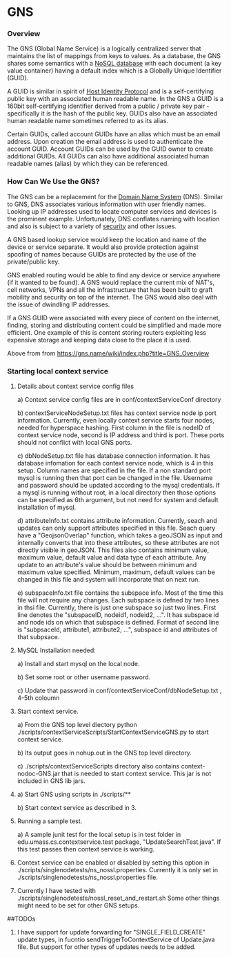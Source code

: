 # GNS
### Overview
The GNS (Global Name Service) is a logically centralized server that maintains the list of mappings from keys to
values.
As a database, the GNS shares some semantics with a [NoSQL database](http://en.wikipedia.org/wiki/NoSQL) with 
each document (a key value container) having a default index which is a Globally Unique Identifier (GUID).

A GUID is similar in spirit of [Host Identity Protocol](http://en.wikipedia.org/wiki/Host_Identity_Protocol) and
is a self-certifying public key with an associated human readable name.
In the GNS a GUID is a 160bit self-certifying identifier derived from a public / private key pair - specifically
it is the hash of the public key. 
GUIDs also have an associated human readable name sometimes referred to as its alias.

Certain GUIDs, called account GUIDs have an alias which must be an email address. Upon creation the 
email address is used to authenticate the account GUID.
Account GUIDs can be used by the GUID owner to create additional GUIDs. 
All GUIDs can also have additional associated human readable names (alias) by which they can be referenced.

### How Can We Use the GNS?

The GNS can be a replacement for the [Domain Name System](http://en.wikipedia.org/wiki/Domain_Name_System) (DNS). 
Similar to GNS, DNS associates various information with user friendly names. Looking up IP addresses
used to locate computer services and devices is the prominent example. Unfortunately, DNS conflates naming 
with location and also is subject to a variety of [security](http://en.wikipedia.org/wiki/Domain_Name_System#Security_issues) 
and other issues. 

A GNS based lookup service would keep the location and name of the device or service separate. 
It would also provide protection against spoofing of names because GUIDs are protected by the use of the private/public key.

GNS enabled routing would be able to find any device or service anywhere (if it wanted to be found). A GNS would replace the
current mix of NAT's, cell networks, VPNs and all the infrastructure that has 
been built to graft mobility and security on top of the internet. 
The GNS would also deal with the issue of dwindling IP addresses.

If a GNS GUID were associated with every piece of content on the internet, finding, storing and distributing content could be simplified and made more efficient. One example of this is content storing routers exploiting less expensive storage and keeping
data close to the place it is used.

Above from from https://gns.name/wiki/index.php?title=GNS_Overview


### Starting local context service

1. Details about context service config files

   a) Context service config files are in conf/contextServiceConf directory

   b) contextServiceNodeSetup.txt files has context service node ip port information. Currently, even locally context service starts four 
      nodes, needed for hyperspace hashing. First column in the file is nodeID of context service node, second is IP address and third is 
      port. These ports should not conflict with local GNS ports.

   c) dbNodeSetup.txt file has database connection information. It has database infomation for each context service node, which is 4 in this
      setup. Column names are specified in the file. If a non standard port mysql is running then that port can be changed in the file.
      Username and password should be updated according to the mysql credentials. If a mysql is running without root, in a local directory 
      then those options can be specified as 6th argument, but not need for system and default installation of mysql.

   d) attributeInfo.txt contains attribute information. Currently, seach and updates can only support attributes specified in this file. 
      Seach query have a "GeojsonOverlap" function, which takes a geoJSON as input and internally converts that into these attributes, so 
      these attributes are not directly visible in geoJSON. This files also contains minimum value, maximum value, default value and data 
      type of each attribute. Any update to an attribute's value should be between minimum and maximum value specified. Minimum, maximum, 
      default values can be changed in this file and system will incorporate that on next run.

   e) subspaceInfo.txt file contains the subspace info. Most of the time this file will not require any changes. Each subspace is defned by 
      two lines in thsi file. Currently, there is just one subspace so just two lines. First line denotes the "subspaceID, nodeid1, 
      nodeid2, ...". It has subspace id and node ids on which that subspace is defined. Format of second line is "subpsaceId, attribute1, 
      attribute2, ...", subspace id and attributes of that subpsace.

2. MySQL Installation needed:

   a) Install and start mysql on the local node.

   b) Set some root or other username password.

   c) Update that password in conf/contextServiceConf/dbNodeSetup.txt , 4-5th coloumn

3. Start context service.

   a) From the GNS top level diectory
      python ./scripts/contextServiceScripts/StartContextServiceGNS.py
      to start context service.

   b) Its output goes in nohup.out in the GNS top level directory.

   c) ./scripts/contextServiceScripts directory also contains context-nodoc-GNS.jar that is needed to start context service. This jar is not 
      included in GNS lib jars.

4. a) Start GNS using scripts in ./scripts/**

   b) Start context service as described in 3.
 
5. Running a sample test.

   a) A sample junit test for the local setup is in test folder in edu.umass.cs.contextservice.test package, "UpdateSearchTest.java". If this 
      test passes then context service is working.

6. Context service can be enabled or disabled by setting this option in ./scripts/singlenodetests/ns_nossl.properties. Currently it is only 
   set in ./scripts/singlenodetests/ns_nossl.properties file.

7. Currently I have tested with ./scripts/singlenodetests/nossl_reset_and_restart.sh Some other things might need to be set for other GNS 
   setups.

##TODOs
1. I have support for update forwarding for "SINGLE_FIELD_CREATE" update types, in fucntio sendTriggerToContextService of Update.java file. But support for other types of updates needs to be added.


